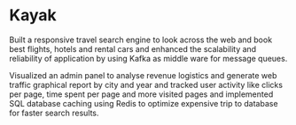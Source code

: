 # Kayak

Built a responsive travel search engine to look across the web and book best flights, hotels and rental cars and enhanced
the scalability and reliability of application by using Kafka as middle ware for message queues.

Visualized an admin panel to analyse revenue logistics and generate web traffic graphical report by city
and year and tracked user activity like clicks per page, time spent per page and more visited pages and implemented SQL database
caching using Redis to optimize expensive trip to database for faster search results.
